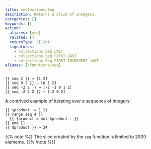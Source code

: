 ```yaml
---
title: collections.Seq
description: Returns a slice of integers.
categories: []
keywords: []
action:
  aliases: [seq]
  related: []
  returnType: '[]int'
  signatures:
    - collections.Seq LAST
    - collections.Seq FIRST LAST
    - collections.Seq FIRST INCREMENT LAST
aliases: [/functions/seq]
---
```


```go-html-template
{{ seq 2 }} → [1 2]
{{ seq 0 2 }} → [0 1 2]
{{ seq -2 2 }} → [-2 -1 0 1 2]
{{ seq -2 2 2 }} → [-2 0 2]
```

A contrived example of iterating over a sequence of integers:

```go-html-template
{{ $product := 1 }}
{{ range seq 4 }}
  {{ $product = mul $product . }}
{{ end }}
{{ $product }} → 24
```

{{% note %}}
The slice created by the `seq` function is limited to 2000 elements.
{{% /note %}}

